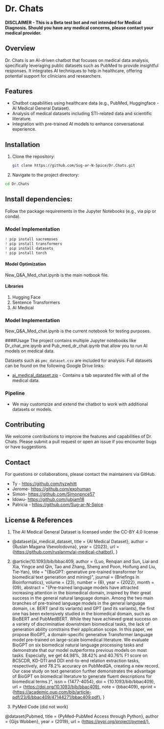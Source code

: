# Dr. Chats

#### DISCLAIMER - This is a Beta test bot and not intended for Medical Diagnosis. Should you have any medical concerns, please contact your medical provider. 


## Overview
Dr. Chats is an AI-driven chatbot that focuses on medical data analysis, specifically leveraging public datasets such as PubMed to provide insightful responses. It integrates AI techniques to help in healthcare, offering potential support for clinicians and researchers.

## Features
- Chatbot capabilities using healthcare data (e.g., PubMed, Huggingface - AI Medical General Dataset).
- Analysis of medical datasets including STI-related data and scientific literature.
- Integration with pre-trained AI models to enhance conversational experience.

## Installation

1. Clone the repository:
   ```bash
   git clone https://github.com/Sug-ar-N-Spice/Dr.Chats.git
   ```
2. Navigate to the project directory:
```bash
cd Dr.Chats
```
## Install dependencies: 
Follow the package requirements in the Jupyter Notebooks (e.g., via pip or conda).

### Model Implementation
```python
! pip install sacremoses
! pip install transformers
! pip install datasets
! pip install torch
```
#### Model Optimization 

New_Q&A_Med_chat.ipynb is the main notbook file. 

#### Libraries 
1. Hugging Face
2. Sentence Transformers
3. AI Medical

### Model Implementation

New_Q&A_Med_chat.ipynb is the current notebook for testing purposes.  

####Usage
The project contains multiple Jupyter notebooks like Dr_chat_pre.ipynb and Pub_med_dr_chat.ipynb that allow you to run AI models on medical data.

Datasets such as `pmc_dataset.csv` are included for analysis. Full datasets can be found on the following Google Drive links:

* [ai_medical_dataset.zip](https://drive.google.com/file/d/1OK2njdhp7QMvFvydN_jm0K4Posv9yX_t/view?usp=sharing) - Contains a tab separated file with all of the medical data.

### Pipeline

* We may customzize and extend the chatbot to work with additional datasets or models.

## Contributing
We welcome contributions to improve the features and capabilities of Dr. Chats. Please submit a pull request or open an issue if you encounter bugs or have suggestions.


## Contact
For questions or collaborations, please contact the maintainers via GitHub.

* Ty - https://github.com/tyzwhitt
* Jerome- https://github.com/exohuman 
* Simon- https://github.com/Simonpnce57
* Idowu- https://github.com/jubjam18
* Patricia - https://github.com/Sug-ar-N-Spice
  
## License & References 

1. The AI Medical General Dataset is licensed under the CC-BY 4.0 license

* @dataset{ai_medical_dataset,
  title = {AI Medical Dataset},
  author = {Ruslan Magana Vsevolodovna},
  year = {2023},
  url = {https://github.com/ruslanmv/ai-medical-chatbot},
}

2. @article{10.1093/bib/bbac409,
    author = {Luo, Renqian and Sun, Liai and Xia, Yingce and Qin, Tao and Zhang, Sheng and Poon, Hoifung and Liu, Tie-Yan},
    title = "{BioGPT: generative pre-trained transformer for biomedical text generation and mining}",
    journal = {Briefings in Bioinformatics},
    volume = {23},
    number = {6},
    year = {2022},
    month = {09},
    abstract = "{Pre-trained language models have attracted increasing attention in the biomedical domain, inspired by their great success in the general natural language domain. Among the two main branches of pre-trained language models in the general language domain, i.e. BERT (and its variants) and GPT (and its variants), the first one has been extensively studied in the biomedical domain, such as BioBERT and PubMedBERT. While they have achieved great success on a variety of discriminative downstream biomedical tasks, the lack of generation ability constrains their application scope. In this paper, we propose BioGPT, a domain-specific generative Transformer language model pre-trained on large-scale biomedical literature. We evaluate BioGPT on six biomedical natural language processing tasks and demonstrate that our model outperforms previous models on most tasks. Especially, we get 44.98\%, 38.42\% and 40.76\% F1 score on BC5CDR, KD-DTI and DDI end-to-end relation extraction tasks, respectively, and 78.2\% accuracy on PubMedQA, creating a new record. Our case study on text generation further demonstrates the advantage of BioGPT on biomedical literature to generate fluent descriptions for biomedical terms.}",
    issn = {1477-4054},
    doi = {10.1093/bib/bbac409},
    url = {https://doi.org/10.1093/bib/bbac409},
    note = {bbac409},
    eprint = {https://academic.oup.com/bib/article-pdf/23/6/bbac409/47144271/bbac409.pdf},
}

3. PyMed Code (did not work)

@dataset{Pubmed,
  title = {PyMed-PubMed Access through Python},
  author = {Gijs Wobben},
  year = {2019},
  url = {https://pypi.org/project/pymed/},




